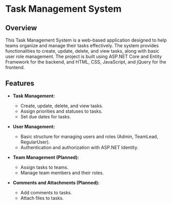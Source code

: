 # Task Management System

## Overview

This Task Management System is a web-based application designed to help teams organize and manage their tasks effectively. The system provides functionalities to create, update, delete, and view tasks, along with basic user role management. The project is built using ASP.NET Core and Entity Framework for the backend, and HTML, CSS, JavaScript, and jQuery for the frontend.

## Features

- **Task Management:**
  - Create, update, delete, and view tasks.
  - Assign priorities and statuses to tasks.
  - Set due dates for tasks.

- **User Management:**
  - Basic structure for managing users and roles (Admin, TeamLead, RegularUser).
  - Authentication and authorization with ASP.NET Identity.

- **Team Management (Planned):**
  - Assign tasks to teams.
  - Manage team members and their roles.

- **Comments and Attachments (Planned):**
  - Add comments to tasks.
  - Attach files to tasks.


